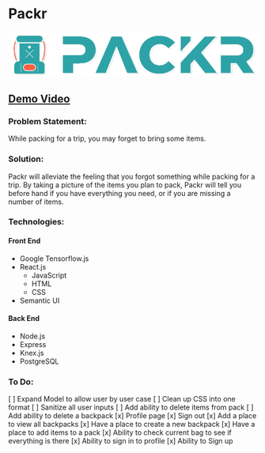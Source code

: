 # Packr
<img src='./src/PackrShadow2.png' alt='Packr logo'/>

## [Demo Video](https://photos.google.com/share/AF1QipPNBlcQdWoBNwe2mjwFs4F1SJlHPvMlO3RT_0eN1Su1Pi-Y_IGx1T-KBaHBQJYpJw?key=Y0JkVGNRNkdMUEM5Q0ZOMGpXc1dKWEFQOFBKbThB)

### Problem Statement:
While packing for a trip, you may forget to bring some items.

### Solution: 
Packr will alleviate the feeling that you forgot something while packing for a trip. By taking a picture of the items you plan to pack, Packr will tell you before hand if you have everything you need, or if you are missing a number of items.

### Technologies:
#### Front End
* Google Tensorflow.js
* React.js
    - JavaScript
    - HTML
    - CSS
* Semantic UI

#### Back End
* Node.js
* Express
* Knex.js
* PostgreSQL

### To Do:
[ ] Expand Model to allow user by user case
[ ] Clean up CSS into one format
[ ] Sanitize all user inputs
[ ] Add ability to delete items from pack
[ ] Add ability to delete a backpack
[x] Profile page
[x] Sign out 
[x] Add a place to view all backpacks
[x] Have a place to create a new backpack
[x] Have a place to add items to a pack
[x] Ability to check current bag to see if everything is there
[x] Ability to sign in to profile
[x] Ability to Sign up 

